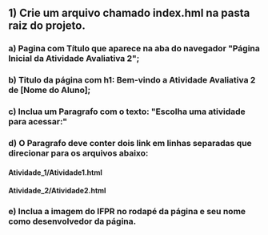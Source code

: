 ## 1) Crie um arquivo chamado index.hml na pasta raiz do projeto.
### a) Pagina com Título que aparece na aba do navegador "Página Inicial da Atividade Avaliativa 2";
### b) Titulo da página com h1: Bem-vindo a Atividade Avaliativa 2 de [Nome do Aluno];
### c) Inclua um Paragrafo com o texto: "Escolha uma atividade para acessar:"
### d) O Paragrafo deve conter dois link em linhas separadas que direcionar para os arquivos abaixo:
#### Atividade_1/Atividade1.html
#### Atividade_2/Atividade2.html
### e) Inclua a imagem do IFPR no rodapé da página e seu nome como desenvolvedor da página.

